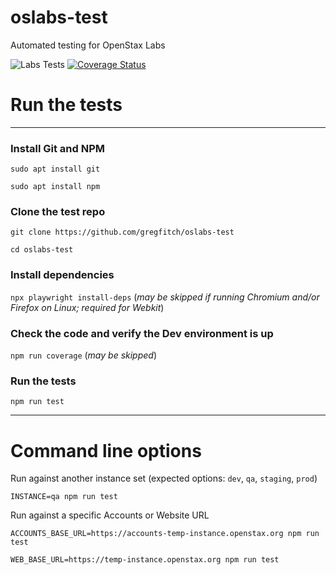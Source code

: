 # oslabs-test
Automated testing for OpenStax Labs

![Labs Tests](https://github.com/gregfitch/oslabs-test/actions/workflows/test.yml/badge.svg) [![Coverage Status](https://coveralls.io/repos/github/gregfitch/oslabs-test/badge.svg?branch=main)](https://coveralls.io/github/gregfitch/oslabs-test?branch=main)

# Run the tests
---

### Install Git and NPM

`sudo apt install git`

`sudo apt install npm`

### Clone the test repo

`git clone https://github.com/gregfitch/oslabs-test`

`cd oslabs-test`

### Install dependencies

`npx playwright install-deps` (*may be skipped if running Chromium and/or Firefox on Linux; required for Webkit*)

### Check the code and verify the Dev environment is up

`npm run coverage` (*may be skipped*)

### Run the tests

`npm run test`

---

# Command line options

Run against another instance set (expected options: `dev`, `qa`, `staging`, `prod`)

`INSTANCE=qa npm run test`

Run against a specific Accounts or Website URL

`ACCOUNTS_BASE_URL=https://accounts-temp-instance.openstax.org npm run test`

`WEB_BASE_URL=https://temp-instance.openstax.org npm run test`
